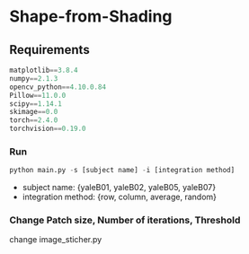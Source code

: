 # Shape-from-Shading

## Requirements
```python
matplotlib==3.8.4
numpy==2.1.3
opencv_python==4.10.0.84
Pillow==11.0.0
scipy==1.14.1
skimage==0.0
torch==2.4.0
torchvision==0.19.0
```

### Run
```python
python main.py -s [subject name] -i [integration method]
```
- subject name: {yaleB01, yaleB02, yaleB05, yaleB07}
- integration method: {row, column, average, random}

### Change Patch size, Number of iterations, Threshold
change image_sticher.py 
